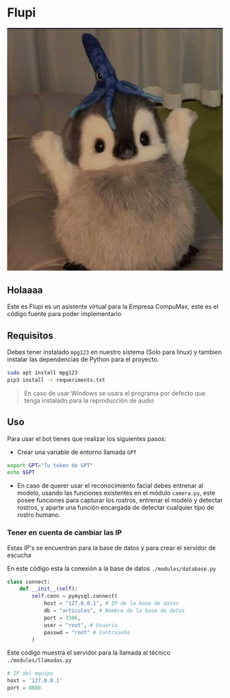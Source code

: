 # Flupi

![Flupi icon](me/logo.jpeg)

## Holaaaa

Este es Flupi es un asistente virtual para la Empresa CompuMax, este es el código fuente para poder implementarlo

## Requisitos

Debes tener instalado `mpg123` en nuestro sistema (Solo para linux) y tambien instalar las dependencias de Python para el proyecto.

``` bash
sudo apt install mpg123
pip3 install -r requeriments.txt
```

> En caso de usar Windows se usara el programa por defecto que tenga instalado para la reproducción de audio

## Uso

Para usar el bot tienes que realizar los siguientes pasos:

- Crear una variable de entorno llamada `GPT`

``` bash
export GPT="Tu token de GPT"
echo $GPT
```

- En caso de querer usar el reconocimiento facial debes entrenar al modelo, usando las funciones existentes en el módulo `camera.py`, este posee funciones para capturar los rostros, entrenar el modelo y detectar rostros, y aparte una función encargada de detectar cualquier tipo de rostro humano.

### Tener en cuenta de cambiar las IP

Estas IP's se encuentran para la base de datos y para crear el servidor de escucha

En este código esta la conexión a la base de datos `./modules/database.py`

``` python
class connect:
    def __init__(self):
        self.conn = pymysql.connect(
            host = "127.0.0.1", # IP de la base de datos
            db = "articulos", # Nombre de la base de datos
            port = 3306, 
            user = "root", # Usuario
            passwd = "root" # Contraseña
        )
```

Este código muestra el servidor para la llamada al técnico `./modules/llamadas.py`

``` python
# IP del equipo
host = '127.0.0.1'
port = 8080 
```
